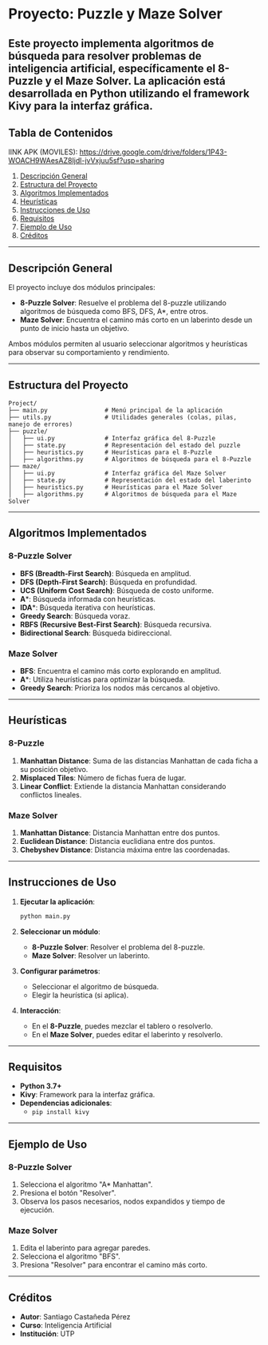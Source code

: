 # Proyecto: Puzzle y Maze Solver

Este proyecto implementa algoritmos de búsqueda para resolver problemas de inteligencia artificial, específicamente el **8-Puzzle** y el **Maze Solver**. La aplicación está desarrollada en Python utilizando el framework **Kivy** para la interfaz gráfica.
---

## Tabla de Contenidos

lINK APK (MOVILES): https://drive.google.com/drive/folders/1P43-WOACH9WAesAZ8Ijdl-jvVxjuu5sf?usp=sharing

1. [Descripción General](#descripción-general)
2. [Estructura del Proyecto](#estructura-del-proyecto)
3. [Algoritmos Implementados](#algoritmos-implementados)
4. [Heurísticas](#heurísticas)
5. [Instrucciones de Uso](#instrucciones-de-uso)
6. [Requisitos](#requisitos)
7. [Ejemplo de Uso](#ejemplo-de-uso)
8. [Créditos](#créditos)

---

## Descripción General

El proyecto incluye dos módulos principales:

- **8-Puzzle Solver**: Resuelve el problema del 8-puzzle utilizando algoritmos de búsqueda como BFS, DFS, A*, entre otros.
- **Maze Solver**: Encuentra el camino más corto en un laberinto desde un punto de inicio hasta un objetivo.

Ambos módulos permiten al usuario seleccionar algoritmos y heurísticas para observar su comportamiento y rendimiento.

---

## Estructura del Proyecto

```
Project/
├── main.py                # Menú principal de la aplicación
├── utils.py               # Utilidades generales (colas, pilas, manejo de errores)
├── puzzle/
│   ├── ui.py              # Interfaz gráfica del 8-Puzzle
│   ├── state.py           # Representación del estado del puzzle
│   ├── heuristics.py      # Heurísticas para el 8-Puzzle
│   ├── algorithms.py      # Algoritmos de búsqueda para el 8-Puzzle
├── maze/
│   ├── ui.py              # Interfaz gráfica del Maze Solver
│   ├── state.py           # Representación del estado del laberinto
│   ├── heuristics.py      # Heurísticas para el Maze Solver
│   ├── algorithms.py      # Algoritmos de búsqueda para el Maze Solver
```

---

## Algoritmos Implementados

### 8-Puzzle Solver
- **BFS (Breadth-First Search)**: Búsqueda en amplitud.
- **DFS (Depth-First Search)**: Búsqueda en profundidad.
- **UCS (Uniform Cost Search)**: Búsqueda de costo uniforme.
- **A***: Búsqueda informada con heurísticas.
- **IDA***: Búsqueda iterativa con heurísticas.
- **Greedy Search**: Búsqueda voraz.
- **RBFS (Recursive Best-First Search)**: Búsqueda recursiva.
- **Bidirectional Search**: Búsqueda bidireccional.

### Maze Solver
- **BFS**: Encuentra el camino más corto explorando en amplitud.
- **A***: Utiliza heurísticas para optimizar la búsqueda.
- **Greedy Search**: Prioriza los nodos más cercanos al objetivo.

---

## Heurísticas

### 8-Puzzle
1. **Manhattan Distance**: Suma de las distancias Manhattan de cada ficha a su posición objetivo.
2. **Misplaced Tiles**: Número de fichas fuera de lugar.
3. **Linear Conflict**: Extiende la distancia Manhattan considerando conflictos lineales.

### Maze Solver
1. **Manhattan Distance**: Distancia Manhattan entre dos puntos.
2. **Euclidean Distance**: Distancia euclidiana entre dos puntos.
3. **Chebyshev Distance**: Distancia máxima entre las coordenadas.

---

## Instrucciones de Uso

1. **Ejecutar la aplicación**:
   ```bash
   python main.py
   ```

2. **Seleccionar un módulo**:
   - **8-Puzzle Solver**: Resolver el problema del 8-puzzle.
   - **Maze Solver**: Resolver un laberinto.

3. **Configurar parámetros**:
   - Seleccionar el algoritmo de búsqueda.
   - Elegir la heurística (si aplica).

4. **Interacción**:
   - En el **8-Puzzle**, puedes mezclar el tablero o resolverlo.
   - En el **Maze Solver**, puedes editar el laberinto y resolverlo.

---

## Requisitos

- **Python 3.7+**
- **Kivy**: Framework para la interfaz gráfica.
- **Dependencias adicionales**:
  - `pip install kivy`

---

## Ejemplo de Uso

### 8-Puzzle Solver
1. Selecciona el algoritmo "A* Manhattan".
2. Presiona el botón "Resolver".
3. Observa los pasos necesarios, nodos expandidos y tiempo de ejecución.

### Maze Solver
1. Edita el laberinto para agregar paredes.
2. Selecciona el algoritmo "BFS".
3. Presiona "Resolver" para encontrar el camino más corto.

---

## Créditos

- **Autor**: Santiago Castañeda Pérez
- **Curso**: Inteligencia Artificial
- **Institución**: UTP
